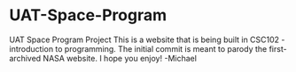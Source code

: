 # UAT-Space-Program
UAT Space Program Project
This is a website that is being built in CSC102 - introduction to programming. The initial commit is meant to parody the first-archived NASA website. I hope you enjoy!
-Michael
